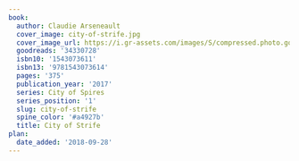 ```yaml
---
book:
  author: Claudie Arseneault
  cover_image: city-of-strife.jpg
  cover_image_url: https://i.gr-assets.com/images/S/compressed.photo.goodreads.com/books/1487382334l/34330728._SX98_.jpg
  goodreads: '34330728'
  isbn10: '1543073611'
  isbn13: '9781543073614'
  pages: '375'
  publication_year: '2017'
  series: City of Spires
  series_position: '1'
  slug: city-of-strife
  spine_color: '#a4927b'
  title: City of Strife
plan:
  date_added: '2018-09-28'
---
```

